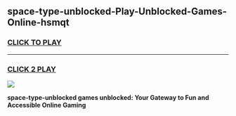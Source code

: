 
## space-type-unblocked-Play-Unblocked-Games-Online-hsmqt
<h3>
<a href="https://premium76.site?title=space-type-unblocked&ref=25A">CLICK TO PLAY</a></h3>
<hr>

<h3>
<a href="https://premium76.site?title=space-type-unblocked&ref=25A">CLICK 2 PLAY</a>
  
</h3>

<a href="https://premium76.site?title=space-type-unblocked&ref=25A"><img src="https://clearcache.store/games.png"></a>


**space-type-unblocked games unblocked: Your Gateway to Fun and Accessible Online Gaming**
